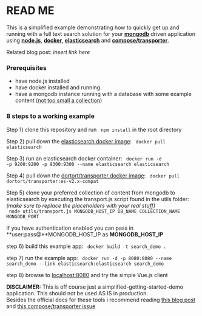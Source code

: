 # READ ME

This is a simplified example demonstrating how to quickly get up and running with a full text search solution for your **[mongodb](https://www.mongodb.com/)** driven
application using **[node.js](https://nodejs.org)**, **[docker](https://www.docker.com/)**, **[elasticsearch](https://www.elastic.co/products/elasticsearch)** and **[compose/transporter](https://github.com/compose/transporter)**.

Related blog post: *insert link here*

### Prerequisites
* have node.js installed
* have docker installed and running.
* have a mongodb instance running with a database with some example content ([not too small a collection](https://github.com/compose/transporter/issues/191))


### 8 steps to a working example


Step 1) clone this repository and run <code> npm install</code> in the root directory

Step 2) pull down the [elasticsearch docker image](https://hub.docker.com/_/elasticsearch/): <code> docker pull elasticsearch</code>

Step 3) run an elasticsearch docker container: <code>  docker run -d -p 9200:9200 -p 9300:9300 --name elasticsearch elasticsearch </code>

Step 4) pull down the [dortort/transporter docker image](https://hub.docker.com/r/dortort/transporter/): <code> docker pull dortort/transporter:es-v2.x-compat</code>

Step 5) clone your preferred collection of content from mongodb to elasticsearch by executing the transport.js script found in the utils folder:  
*(make sure to replace the placeholders with your real stuff)*  
<code>
node utils/transport.js MONGODB_HOST_IP DB_NAME COLLECTION_NAME MONGODB_PORT
</code>    

If you have authentication enabled you can pass in **user:pass@**MONGODB_HOST_IP as **MONGODB_HOST_IP**

step 6) build this example app: <code> docker build -t search_demo . </code>

step 7) run the example app: <code> docker run -d -p 8080:8080 --name search_demo --link elasticsearch:elasticsearch search_demo</code>

step 8) browse to [localhost:8080](http://localhost:8080) and try the simple Vue.js client




**DISCLAIMER:** This is off course just a simplified-getting-started-demo application. This should not be used AS IS in production.  
Besides the official docs for these tools i recommend reading
[this blog post](https://www.compose.com/articles/transporters-namespace-aware-data-transfer/)
and
[this compose/transporter issue](https://github.com/compose/transporter/issues/191)
